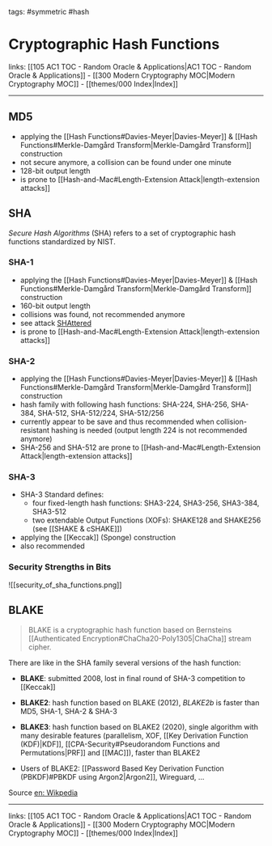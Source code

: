 tags: #symmetric #hash

# Cryptographic Hash Functions

links: [[105 AC1 TOC - Random Oracle & Applications|AC1 TOC - Random Oracle & Applications]] - [[300 Modern Cryptography MOC|Modern Cryptography MOC]] - [[themes/000 Index|Index]]

---

## MD5

- applying the [[Hash Functions#Davies-Meyer|Davies-Meyer]] & [[Hash Functions#Merkle-Damgård Transform|Merkle-Damgård Transform]] construction
- not secure anymore, a collision can be found under one minute
- 128-bit output length
- is prone to [[Hash-and-Mac#Length-Extension Attack|length-extension attacks]]

## SHA

*Secure Hash Algorithms* (SHA) refers to a set of cryptographic hash functions standardized by NIST.

### SHA-1

- applying the [[Hash Functions#Davies-Meyer|Davies-Meyer]] & [[Hash Functions#Merkle-Damgård Transform|Merkle-Damgård Transform]] construction
- 160-bit output length
- collisions was found, not recommended anymore
- see attack [SHAttered](https://shattered.io/)
- is prone to [[Hash-and-Mac#Length-Extension Attack|length-extension attacks]]

### SHA-2

- applying the [[Hash Functions#Davies-Meyer|Davies-Meyer]] & [[Hash Functions#Merkle-Damgård Transform|Merkle-Damgård Transform]] construction
- hash family with following hash functions: SHA-224, SHA-256, SHA-384, SHA-512, SHA-512/224, SHA-512/256
- currently appear to be save and thus recommended when collision-resistant hashing is needed (output length 224 is not recommended anymore)
- SHA-256 and SHA-512 are prone to [[Hash-and-Mac#Length-Extension Attack|length-extension attacks]]

### SHA-3

- SHA-3 Standard defines:
	- four fixed-length hash functions: SHA3-224, SHA3-256, SHA3-384, SHA3-512
	- two extendable Output Functions (XOFs): SHAKE128 and SHAKE256 (see [[SHAKE & cSHAKE]])
- applying the [[Keccak]] (Sponge) construction
- also recommended


### Security Strengths in Bits

![[security_of_sha_functions.png]]

## BLAKE

> BLAKE is a cryptographic hash function based on Bernsteins [[Authenticated Encryption#ChaCha20-Poly1305|ChaCha]] stream cipher.

There are like in the SHA family several versions of the hash function:

- **BLAKE**: submitted 2008, lost in final round of SHA-3 competition to [[Keccak]]
- **BLAKE2**: hash function based on BLAKE (2012), *BLAKE2b* is faster than MD5, SHA-1, SHA-2 & SHA-3
- **BLAKE3**: hash function based on BLAKE2 (2020), single algorithm with many desirable features (parallelism, XOF, [[Key Derivation Function (KDF)|KDF]], [[CPA-Security#Pseudorandom Functions and Permutations|PRF]] and [[MAC]]), faster than BLAKE2

- Users of BLAKE2: [[Password Based Key Derivation Function (PBKDF)#PBKDF using Argon2|Argon2]], Wireguard, ...

Source [en: Wikpedia](https://en.wikipedia.org/wiki/BLAKE_(hash_function))

---
links: [[105 AC1 TOC - Random Oracle & Applications|AC1 TOC - Random Oracle & Applications]] - [[300 Modern Cryptography MOC|Modern Cryptography MOC]] - [[themes/000 Index|Index]]